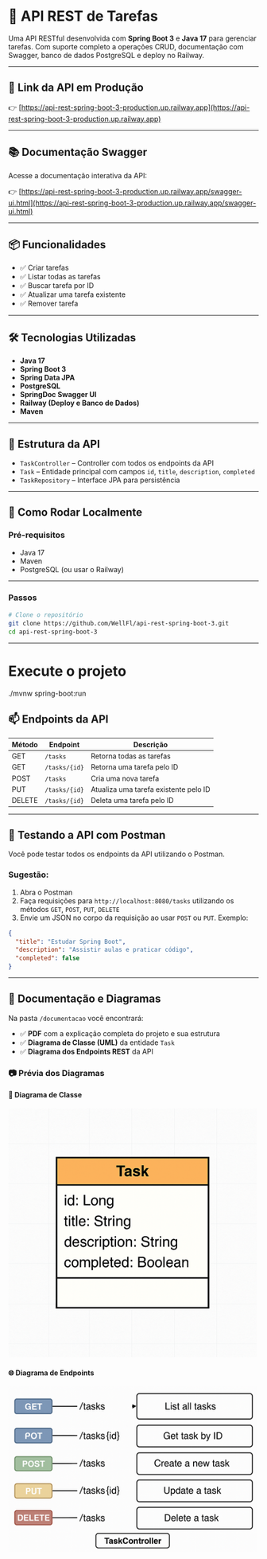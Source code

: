 # 📌 API REST de Tarefas

Uma API RESTful desenvolvida com **Spring Boot 3** e **Java 17** para gerenciar tarefas. Com suporte completo a operações CRUD, documentação com Swagger, banco de dados PostgreSQL e deploy no Railway.

---
## 🔗 Link da API em Produção

👉 [https://api-rest-spring-boot-3-production.up.railway.app](https://api-rest-spring-boot-3-production.up.railway.app)

---
## 📚 Documentação Swagger

Acesse a documentação interativa da API:

👉 [https://api-rest-spring-boot-3-production.up.railway.app/swagger-ui.html](https://api-rest-spring-boot-3-production.up.railway.app/swagger-ui.html)

---


## 📦 Funcionalidades

- ✅ Criar tarefas
- ✅ Listar todas as tarefas
- ✅ Buscar tarefa por ID
- ✅ Atualizar uma tarefa existente
- ✅ Remover tarefa

---

## 🛠️ Tecnologias Utilizadas

- **Java 17**
- **Spring Boot 3**
- **Spring Data JPA**
- **PostgreSQL**
- **SpringDoc Swagger UI**
- **Railway (Deploy e Banco de Dados)**
- **Maven**

---

## 📁 Estrutura da API

- `TaskController` – Controller com todos os endpoints da API
- `Task` – Entidade principal com campos `id`, `title`, `description`, `completed`
- `TaskRepository` – Interface JPA para persistência

---

## 🚀 Como Rodar Localmente

### Pré-requisitos

- Java 17
- Maven
- PostgreSQL (ou usar o Railway)

---

### Passos

```bash
# Clone o repositório
git clone https://github.com/WellFl/api-rest-spring-boot-3.git
cd api-rest-spring-boot-3
```
---

# Execute o projeto
./mvnw spring-boot:run

## 📫 Endpoints da API

| Método | Endpoint            | Descrição                            |
|--------|---------------------|----------------------------------------|
| GET    | `/tasks`            | Retorna todas as tarefas               |
| GET    | `/tasks/{id}`       | Retorna uma tarefa pelo ID             |
| POST   | `/tasks`            | Cria uma nova tarefa                   |
| PUT    | `/tasks/{id}`       | Atualiza uma tarefa existente pelo ID  |
| DELETE | `/tasks/{id}`       | Deleta uma tarefa pelo ID              |

---

## 🧪 Testando a API com Postman

Você pode testar todos os endpoints da API utilizando o Postman.

### Sugestão:

1. Abra o Postman
2. Faça requisições para `http://localhost:8080/tasks` utilizando os métodos `GET`, `POST`, `PUT`, `DELETE`
3. Envie um JSON no corpo da requisição ao usar `POST` ou `PUT`. Exemplo:

```json
{
  "title": "Estudar Spring Boot",
  "description": "Assistir aulas e praticar código",
  "completed": false
}
```
---

## 📄 Documentação e Diagramas

Na pasta `/documentacao` você encontrará:

- ✅ **PDF** com a explicação completa do projeto e sua estrutura
- ✅ **Diagrama de Classe (UML)** da entidade `Task`
- ✅ **Diagrama dos Endpoints REST** da API

### 📷 Prévia dos Diagramas

#### 🧩 Diagrama de Classe

<img src="documentacao/diagramas/classe_task.png" alt="Diagrama de Classe" width="500"/>

#### 🌐 Diagrama de Endpoints

<img src="documentacao/diagramas/endpoints_api.png" alt="Diagrama de Endpoints" width="500"/>


